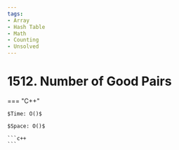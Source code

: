 ```yaml
---
tags:
- Array
- Hash Table
- Math
- Counting
- Unsolved
---
```



# 1512. Number of Good Pairs

=== "C++"

    $Time: O()$

    $Space: O()$

    ```c++
    ```